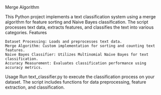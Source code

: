 Merge Algorithm

This Python project implements a text classification system using a merge algorithm for feature sorting and Naive Bayes classification. The script processes text data, extracts features, and classifies the text into various categories.
Features

    Dataset Processing: Loads and preprocesses text data.
    Merge Algorithm: Custom implementation for sorting and counting text features.
    Naive Bayes Classifier: Utilizes Multinomial Naive Bayes for text classification.
    Accuracy Measurement: Evaluates classification performance using accuracy metrics.

Usage
Run text_classifier.py to execute the classification process on your dataset. The script includes functions for data preprocessing, feature extraction, and classification.
